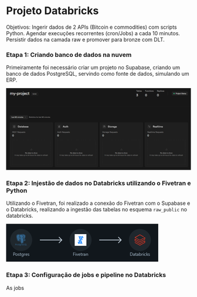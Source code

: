 # Projeto Databricks

Objetivos:
Ingerir dados de 2 APIs (Bitcoin e commodities) com scripts Python.
Agendar execuções recorrentes (cron/Jobs) a cada 10 minutos.
Persistir dados na camada raw e promover para bronze com DLT.

### Etapa 1: Criando banco de dados na nuvem

Primeiramente foi necessário criar um projeto no Supabase, criando um banco de dados PostgreSQL, servindo como fonte de dados, simulando um ERP.

![Tela Supabase](./supabase.png)

### Etapa 2: Injestão de dados no Databricks utilizando o Fivetran e Python

Utilizando o Fivetran, foi realizado a conexão do Fivetran com o Supabase e o Databricks, realizando a ingestão das tabelas no esquema `raw_public` no databricks.


![Fivetran](./fivetran.png)

### Etapa 3: Configuração de jobs e pipeline no Databricks

As jobs 